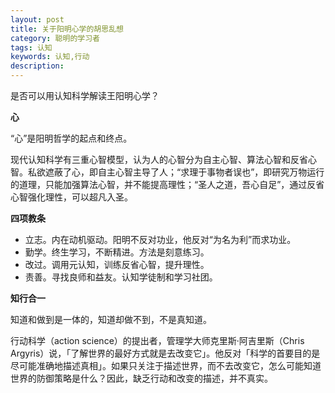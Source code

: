 ```yaml
---
layout: post
title: 关于阳明心学的胡思乱想
category: 聪明的学习者
tags: 认知
keywords: 认知,行动
description: 
---
```


是否可以用认知科学解读王阳明心学？

**心**

“心”是阳明哲学的起点和终点。

现代认知科学有三重心智模型，认为人的心智分为自主心智、算法心智和反省心智。私欲遮蔽了心，即自主心智主导了人；“求理于事物者误也”，即研究万物运行的道理，只能加强算法心智，并不能提高理性；“圣人之道，吾心自足”，通过反省心智强化理性，可以超凡入圣。

**四项教条**
- 立志。内在动机驱动。阳明不反对功业，他反对“为名为利”而求功业。
- 勤学。终生学习，不断精进。方法是刻意练习。
- 改过。调用元认知，训练反省心智，提升理性。
- 责善。寻找良师和益友。认知学徒制和学习社团。

**知行合一**

知道和做到是一体的，知道却做不到，不是真知道。

行动科学（action science）的提出者，管理学大师克里斯·阿吉里斯（Chris Argyris）说，「了解世界的最好方式就是去改变它」。他反对「科学的首要目的是尽可能准确地描述真相」。如果只关注于描述世界，而不去改变它，怎么可能知道世界的防御策略是什么？因此，缺乏行动和改变的描述，并不真实。



